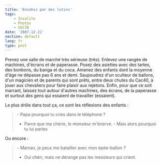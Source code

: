 ```yaml
---
title: 'Envahis par des lutins'
tags:
    - Insolite
    - Photos
    - SGCIB
date: '2007-12-21'
section: default
lang: fr
type: post
---
```


Prenez une salle de marché très sérieuse (très).
Enlevez une rangée de machines, d'écrans et de paperasse.
Posez des asiettes avec des tartes, des bonbons, du banga et du coca.
Amenez des enfants dont la moyenne d'âge ne dépasse pas 6 ans et demi.
Saupoudrez d'un sculteur de ballons, d'un magicien et de parents qui sont prêts, entre deux chutes du Cac40, à jouer aux chevaliers pour faire plaisir aux rejetons.
Enfin, pour que ce soit marrant, laissez tout autour d'autres machines, des écrans, de la paperasse et surtout des gens qui essaient de travailler (essaient).

Le plus drôle dans tout ça, ce sont les réflexions des enfants&nbsp;:

> &#45; Papa pourquoi tu cries dans le téléphone&nbsp;?
>   - Parce que ma chérie, le monsieur m'énerve. - Mais alors pourquoi tu lui parles

Ou encore :

> &#45; Maman, je peux me batailler avec mon épée-ballon&nbsp;?
>   - Oui chéri, mais ne dérange pas les messieurs qui crient.